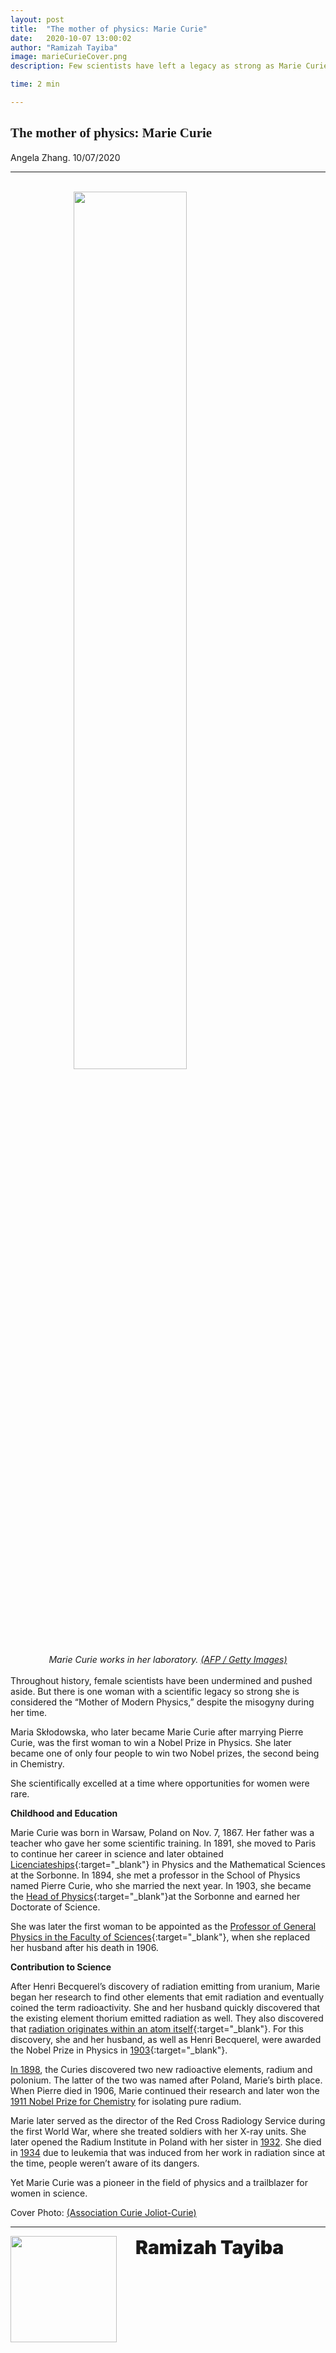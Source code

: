 ```yaml
---
layout: post
title:  "The mother of physics: Marie Curie"
date:   2020-10-07 13:00:02
author: "Ramizah Tayiba"
image: marieCurieCover.png
description: Few scientists have left a legacy as strong as Marie Curie. Known as “the Mother of Physics,” she was the first person to win two Nobel Prizes, done all at a time where opportunities for women in STEM were rare.

time: 2 min

---
```

<h2 style="font-family: Ergonomique Bold">The mother of physics: Marie Curie</h2>
Angela Zhang. 10/07/2020
<hr>
<br>
<img src="{{ site.baseurl }}/images/blogs/2020/october/marieCurieOne.png" width="60%" style="display: block; margin: 0 auto"/>  
<center><i> Marie Curie works in her laboratory.
<a href="https://www.biography.com/news/marie-curie-biography-facts" target="_blank">(AFP / Getty Images)</a></i></center>
<br>
Throughout history, female scientists have been undermined and pushed aside. But there is one woman with a scientific legacy so strong she is considered the “Mother of Modern Physics,” despite the misogyny during her time.

Maria Skłodowska, who later became Marie Curie after marrying Pierre Curie, was the first woman to win a Nobel Prize in Physics. She later became one of only four people to win two Nobel prizes, the second being in Chemistry.

She scientifically excelled at a time where opportunities for women were rare.

<b>Childhood and Education</b>

Marie Curie was born in Warsaw, Poland on Nov. 7, 1867. Her father was a teacher who gave her some scientific training. In 1891, she moved to Paris to continue her career in science and later obtained [Licenciateships](https://www.nobelprize.org/prizes/physics/1903/marie-curie/biographical/){:target="_blank"} in Physics and the Mathematical Sciences at the Sorbonne. In 1894, she met a professor in the School of Physics named Pierre Curie, who she married the next year. In 1903, she became the
[Head of Physics](https://www.nobelprize.org/prizes/physics/1903/marie-curie/biographical/){:target="_blank"}at the Sorbonne and earned her Doctorate of Science.

She was later the first woman to be appointed as the [Professor of General Physics in the Faculty of Sciences](https://www.nobelprize.org/prizes/physics/1903/marie-curie/biographical/){:target="_blank"}, when she replaced her husband after his death in 1906.

<b>Contribution to Science</b>

After Henri Becquerel’s discovery of radiation emitting from uranium, Marie began her research to find other elements that emit radiation and eventually coined the term radioactivity. She and her husband quickly discovered that the existing element thorium emitted radiation as well. They also discovered that [radiation originates within an atom itself](https://www.nobelprize.org/prizes/physics/1903/marie-curie/biographical/){:target="_blank"}. For this discovery, she and her husband, as well as Henri Becquerel, were awarded the Nobel Prize in Physics in [1903](https://www.atomicheritage.org/profile/marie-curie1903){:target="_blank"}.

<a href="https://www.atomicheritage.org/profile/marie-curie" target="_blank">In 1898</a>, the Curies discovered two new radioactive elements, radium and polonium. The latter of the two was named after Poland, Marie’s birth place. When Pierre died in 1906, Marie continued their research and later won the <a href="https://www.atomicheritage.org/profile/marie-curie" target="_blank">1911 Nobel Prize for Chemistry</a> for isolating pure radium.

Marie later served as the director of the Red Cross Radiology Service during the first World War, where she treated soldiers with her X-ray units. She later opened the Radium Institute in Poland with her sister in <a href="https://www.atomicheritage.org/profile/marie-curie" target="_blank">1932</a>. She died in <a href="https://www.atomicheritage.org/profile/marie-curie" target="_blank">1934</a> due to leukemia that was induced from her work in radiation since at the time, people weren’t aware of its dangers.

Yet Marie Curie was a pioneer in the field of physics and a trailblazer for women in science.

Cover Photo: <a href="https://www.nobelprize.org/womenwhochangedscience/stories/marie-curie?keyword=x-ray" target="_blank">(Association Curie Joliot-Curie)</a>

<hr>
<img src="{{ site.baseurl }}/images/writingTeam/noProfile.jpg" width="170" style="float: left; margin-right: 30px; margin-bottom: 20px;"/>
<div style="margin-bottom: 5%;">
<span style="font-size: 30px; font-weight: 900;">Ramizah Tayiba</span>
<br>


</div>
